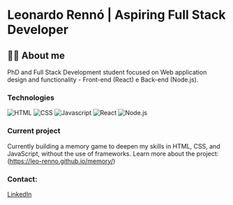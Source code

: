 # Leonardo Rennó | Aspiring Full Stack Developer 
## 🏳️‍🌈 About me
PhD and Full Stack Development student focused on Web application design and functionality - Front-end (React) e Back-end (Node.js).
### Technologies

![HTML](https://img.shields.io/badge/-HTML-000?style=flat&logo=html5)
![CSS](https://img.shields.io/badge/-CSS-000?style=flat&logo=css)
![Javascript](https://img.shields.io/badge/-Javascript-000?style=flat&logo=javascript)
![React](https://img.shields.io/badge/-React-000?style=flat&logo=react)
![Node.js](https://img.shields.io/badge/-Node.js-000?style=flat&logo=node.js)

### Current project
Currently building a memory game to deepen my skills in HTML, CSS, and JavaScript, without the use of frameworks. Learn more about the project:
(https://leo-renno.github.io/memory/)

### Contact:
[LinkedIn](https://www.linkedin.com/in/leorenno/)
